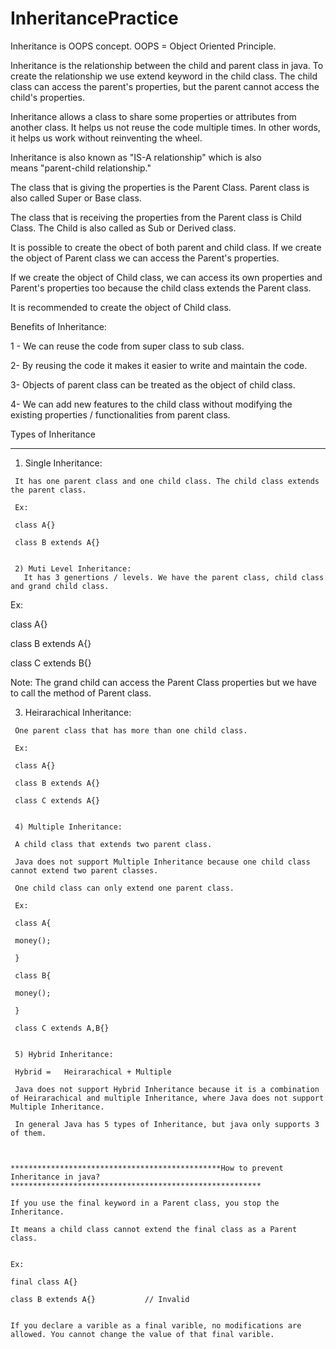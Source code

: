 # InheritancePractice
 Inheritance is OOPS concept. OOPS = Object Oriented Principle.   
 
 
 Inheritance is the relationship between the child and parent class in java. To create the relationship we use extend keyword in the child class. 
The child class can access the parent's properties, but the parent cannot access the child's properties. 

Inheritance allows a class to share some properties or attributes from another class. It helps us not reuse the code multiple times. In other words, it helps us work without reinventing the wheel.

Inheritance is also known as "IS-A relationship" which is also means "parent-child relationship." 

The class that is giving the properties is the Parent Class. Parent class is also called Super or Base class.

The class that is receiving the properties from the Parent class is Child Class. The Child is also called as Sub or Derived class.

It is possible to create the obect of both parent and child class. If we create the object of Parent class we can access the Parent's properties.

If we create the object of Child class, we can access its own properties and Parent's properties too because the child class extends the Parent class.

It is recommended to create the object of Child class. 



Benefits of Inheritance:

1 - We can reuse the code from super class to sub class. 

2- By reusing the code it makes it easier to write and maintain the code.

3- Objects of parent class can be treated as the object of child class.

4- We can add new features to the child class without modifying the existing properties / functionalities from parent class.


Types of Inheritance

***********************************************************************************************************************************************

   
   
   1) Single Inheritance: 
    
     It has one parent class and one child class. The child class extends the parent class.
     
     Ex:
     
     class A{}
     
     class B extends A{}
     
     
     2) Muti Level Inheritance:
       It has 3 genertions / levels. We have the parent class, child class and grand child class. 
     

    
   Ex: 
   
   class A{}
   
   class B extends A{}
   
   class C extends B{}
   
   Note: The grand child can access the Parent Class properties but we have to call the method of Parent class. 
   
   
   3) Heirarachical Inheritance:

     One parent class that has more than one child class.
     
     Ex:
     
     class A{}
     
     class B extends A{}
     
     class C extends A{}
     
     
     4) Multiple Inheritance:
     
     A child class that extends two parent class. 
     
     Java does not support Multiple Inheritance because one child class cannot extend two parent classes.
     
     One child class can only extend one parent class. 
     
     Ex: 
     
     class A{
     
     money();
     
     }
     
     class B{
     
     money();
     
     }
     
     class C extends A,B{}
     
     
     5) Hybrid Inheritance:
     
     Hybrid =   Heirarachical + Multiple
     
     Java does not support Hybrid Inheritance because it is a combination of Heirarachical and multiple Inheritance, where Java does not support Multiple Inheritance.
     
     In general Java has 5 types of Inheritance, but java only supports 3 of them. 
     
     
     
    ***********************************************How to prevent Inheritance in java?********************************************************
    
    If you use the final keyword in a Parent class, you stop the Inheritance. 
    
    It means a child class cannot extend the final class as a Parent class.
    
    
    Ex:
    
    final class A{}         
    
    class B extends A{}           // Invalid
    
    
    If you declare a varible as a final varible, no modifications are allowed. You cannot change the value of that final varible. 
    
    
    
    
    
    
